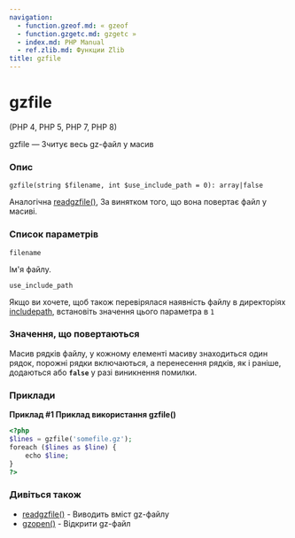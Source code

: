 ```yaml
---
navigation:
  - function.gzeof.md: « gzeof
  - function.gzgetc.md: gzgetc »
  - index.md: PHP Manual
  - ref.zlib.md: Функции Zlib
title: gzfile
---
```

# gzfile

(PHP 4, PHP 5, PHP 7, PHP 8)

gzfile — Зчитує весь gz-файл у масив

### Опис

```methodsynopsis
gzfile(string $filename, int $use_include_path = 0): array|false
```

Аналогічна [readgzfile()](function.readgzfile.md), За винятком того, що вона повертає файл у масиві.

### Список параметрів

`filename`

Ім'я файлу.

`use_include_path`

Якщо ви хочете, щоб також перевірялася наявність файлу в директоріях [includepath](ini.core.md#ini.include-path), встановіть значення цього параметра в `1`

### Значення, що повертаються

Масив рядків файлу, у кожному елементі масиву знаходиться один рядок, порожні рядки включаються, а перенесення рядків, як і раніше, додаються або **`false`** у разі виникнення помилки.

### Приклади

**Приклад #1 Приклад використання **gzfile()****

```php
<?php
$lines = gzfile('somefile.gz');
foreach ($lines as $line) {
    echo $line;
}
?>
```

### Дивіться також

-   [readgzfile()](function.readgzfile.md) - Виводить вміст gz-файлу
-   [gzopen()](function.gzopen.md) - Відкрити gz-файл
